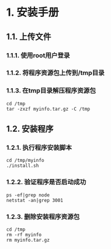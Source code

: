 # 1. 安装手册

## 1.1. 上传文件
### 1.1.1. 使用root用户登录
### 1.1.2. 将程序资源包上传到/tmp目录
### 1.1.3. 在tmp目录解压程序资源包
```
cd /tmp
tar -zxzf myinfo.tar.gz -C /tmp
```

## 1.2. 安装程序
### 1.2.1. 执行程序安装脚本
```
cd /tmp/myinfo
./install.sh
```
### 1.2.2. 验证程序是否启动成功
```
ps -ef|grep node
netstat -an|grep 3001
```
### 1.2.3. 删除安装程序资源包
```
cd /tmp
rm -rf myinfo
rm myinfo.tar.gz
```